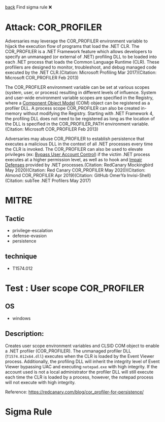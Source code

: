 
[back](../index.md)
Find sigma rule :x: 

# Attack: COR_PROFILER 

Adversaries may leverage the COR_PROFILER environment variable to hijack the execution flow of programs that load the .NET CLR. The COR_PROFILER is a .NET Framework feature which allows developers to specify an unmanaged (or external of .NET) profiling DLL to be loaded into each .NET process that loads the Common Language Runtime (CLR). These profiliers are designed to monitor, troubleshoot, and debug managed code executed by the .NET CLR.(Citation: Microsoft Profiling Mar 2017)(Citation: Microsoft COR_PROFILER Feb 2013)

The COR_PROFILER environment variable can be set at various scopes (system, user, or process) resulting in different levels of influence. System and user-wide environment variable scopes are specified in the Registry, where a [Component Object Model](https://attack.mitre.org/techniques/T1559/001) (COM) object can be registered as a profiler DLL. A process scope COR_PROFILER can also be created in-memory without modifying the Registry. Starting with .NET Framework 4, the profiling DLL does not need to be registered as long as the location of the DLL is specified in the COR_PROFILER_PATH environment variable.(Citation: Microsoft COR_PROFILER Feb 2013)

Adversaries may abuse COR_PROFILER to establish persistence that executes a malicious DLL in the context of all .NET processes every time the CLR is invoked. The COR_PROFILER can also be used to elevate privileges (ex: [Bypass User Account Control](https://attack.mitre.org/techniques/T1548/002)) if the victim .NET process executes at a higher permission level, as well as to hook and [Impair Defenses](https://attack.mitre.org/techniques/T1562) provided by .NET processes.(Citation: RedCanary Mockingbird May 2020)(Citation: Red Canary COR_PROFILER May 2020)(Citation: Almond COR_PROFILER Apr 2019)(Citation: GitHub OmerYa Invisi-Shell)(Citation: subTee .NET Profilers May 2017)

# MITRE
## Tactic
  - privilege-escalation
  - defense-evasion
  - persistence


## technique
  - T1574.012


# Test : User scope COR_PROFILER
## OS
  - windows


## Description:
Creates user scope environment variables and CLSID COM object to enable a .NET profiler (COR_PROFILER).
The unmanaged profiler DLL (`T1574.012x64.dll`) executes when the CLR is loaded by the Event Viewer process.
Additionally, the profiling DLL will inherit the integrity level of Event Viewer bypassing UAC and executing `notepad.exe` with high integrity.
If the account used is not a local administrator the profiler DLL will still execute each time the CLR is loaded by a process, however,
the notepad process will not execute with high integrity.

Reference: https://redcanary.com/blog/cor_profiler-for-persistence/


# Sigma Rule

